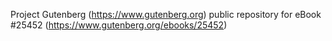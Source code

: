 Project Gutenberg (https://www.gutenberg.org) public repository for eBook #25452 (https://www.gutenberg.org/ebooks/25452)
